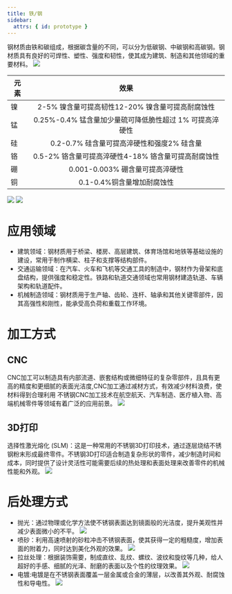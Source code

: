 ```yaml
---
title: 铁/钢
sidebar:
  attrs: { id: prototype }
---
```


钢材质由铁和碳组成，根据碳含量的不同，可以分为低碳钢、中碳钢和高碳钢。钢材质具有良好的可焊性、塑性、强度和韧性，使其成为建筑、制造和其他领域的重要材料。
![](https://nexmaker-profabx.oss-cn-hangzhou.aliyuncs.com/img-hwj/20241208170842560.png)

|元素| 效果|
| ------------- | :-----:|
|镍| 2-5% 镍含量可提高韧性12-20% 镍含量可提高耐腐蚀性|
|锰| 0.25%-0.4% 锰含量加少量硫可降低脆性超过 1% 可提高淬硬性|
|硅| 0.2-0.7% 硅含量可提高淬硬性和强度2% 硅含量 |提高屈服强度高百分比还会使合金钢具有磁性
|铬 |0.5-2% 铬含量可提高淬硬性4-18% 铬含量可提高耐腐蚀性|
|硼| 0.001-0.003% 硼含量可提高淬硬性|
|铜| 0.1-0.4%铜含量增加耐腐蚀性|
![](https://nexmaker-profabx.oss-cn-hangzhou.aliyuncs.com/img/flowline1_540.gif)
![](https://nexmaker-profabx.oss-cn-hangzhou.aliyuncs.com/img/Steel-tubing.png)

# 应用领域
* 建筑领域：钢材质用于桥梁、楼房、高层建筑、体育场馆和地铁等基础设施的建设，常用于制作横梁、柱子和支撑等结构部件。
* 交通运输领域：在汽车、火车和飞机等交通工具的制造中，钢材作为骨架和底盘结构，提供强度和稳定性。铁路和轨道交通领域也常用钢材建造轨道、车辆架构和轨道配件。
* 机械制造领域：钢材质用于生产轴、齿轮、连杆、轴承和其他关键零部件，因其高强性和刚性，能承受高负荷和重载工作环境。
# 加工方式
## CNC
CNC加工可以制造具有内部流道、嵌套结构或微细特征的复杂零部件，且具有更高的精度和更细腻的表面光洁度,CNC加工通过减材方式，有效减少材料浪费，使材料得到合理利用
不锈钢CNC加工技术在航空航天、汽车制造、医疗植入物、高端机械零件等领域有着广泛的应用前景。
![](https://nexmaker-profabx.oss-cn-hangzhou.aliyuncs.com/img-hwj/20241208171405529.png)
## 3D打印
选择性激光熔化 (SLM)：这是一种常用的不锈钢3D打印技术，通过逐层烧结不锈钢粉末形成最终零件。不锈钢3D打印适合制造复杂形状的零件，减少制造时间和成本，同时提供了设计灵活性可能需要后续的热处理和表面处理来改善零件的机械性能和外观。
![](https://nexmaker-profabx.oss-cn-hangzhou.aliyuncs.com/img-hwj/20241208171607120.png)
# 后处理方式
* 抛光：通过物理或化学方法使不锈钢表面达到镜面般的光洁度，提升美观性并减少表面微小的不平。
  ![](https://nexmaker-profabx.oss-cn-hangzhou.aliyuncs.com/img-hwj/20241208172127353.png)
* 喷砂：利用高速喷射的砂粒冲击不锈钢表面，使其获得一定的粗糙度，增加表面的附着力，同时达到美化外观的效果。
![](https://nexmaker-profabx.oss-cn-hangzhou.aliyuncs.com/img-hwj/20241208172204930.png)
* 拉丝处理：根据装饰需要，制成直纹、乱纹、螺纹、波纹和旋纹等几种，给人超好的手感、细腻的光泽、耐磨的表面以及个性的纹理效果。
![](https://nexmaker-profabx.oss-cn-hangzhou.aliyuncs.com/img-hwj/20241208172333009.png)
* 电镀:电镀是在不锈钢表面覆盖一层金属或合金的薄层，以改善其外观、耐腐蚀性和导电性。
  ![](https://nexmaker-profabx.oss-cn-hangzhou.aliyuncs.com/img-hwj/20241208172530760.png)
